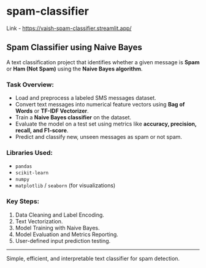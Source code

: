# spam-classifier
Link - https://vaish-spam-classifier.streamlit.app/

## Spam Classifier using Naive Bayes

A text classification project that identifies whether a given message is **Spam** or **Ham (Not Spam)** using the **Naive Bayes algorithm**. 

### Task Overview:
- Load and preprocess a labeled SMS messages dataset.
- Convert text messages into numerical feature vectors using **Bag of Words** or **TF-IDF Vectorizer**.
- Train a **Naive Bayes classifier** on the dataset.
- Evaluate the model on a test set using metrics like **accuracy, precision, recall, and F1-score**.
- Predict and classify new, unseen messages as spam or not spam.

### Libraries Used:
- `pandas`
- `scikit-learn`
- `numpy`
- `matplotlib` / `seaborn` (for visualizations)

### Key Steps:
1. Data Cleaning and Label Encoding.
2. Text Vectorization.
3. Model Training with Naive Bayes.
4. Model Evaluation and Metrics Reporting.
5. User-defined input prediction testing.

---

 Simple, efficient, and interpretable text classifier for spam detection.
